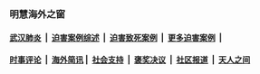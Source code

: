 
### 明慧海外之窗

####  [武汉肺炎](indexes/365.md?t=05261801) &nbsp;|&nbsp;  [迫害案例综述](indexes/328.md?t=05261801) &nbsp;|&nbsp; [迫害致死案例](indexes/277.md?t=05261801)  &nbsp;|&nbsp; [更多迫害案例](indexes/81.md?t=05261801)  &nbsp;|&nbsp; 
####  [时事评论](indexes/19.md?t=05261801) &nbsp;|&nbsp; [海外简讯](indexes/245.md?t=05261801)&nbsp;|&nbsp;  [社会支持](indexes/140.md?t=05261801) &nbsp;|&nbsp; [褒奖决议](indexes/282.md?t=05261801) &nbsp;|&nbsp; [社区报道](indexes/91.md?t=05261801)  &nbsp;|&nbsp; [天人之间](indexes/78.md?t=05261801) 

